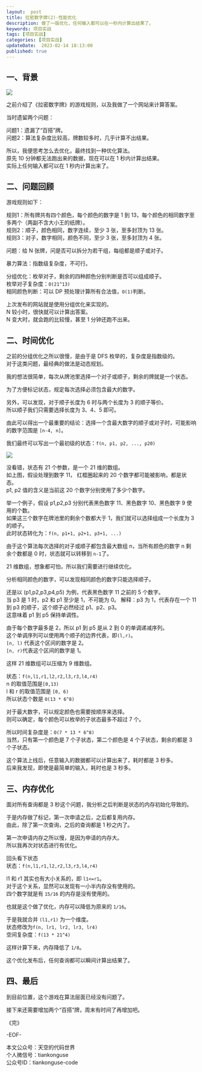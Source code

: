 ```yaml
---   
layout:  post  
title: 拉密数字牌(2)-性能优化
description: 做了一版优化，任何输入都可以在一秒内计算出结果了。        
keywords: 项目实战  
tags: [项目实战]    
categories: [项目实战]  
updateDate:  2023-02-14 18:13:00  
published: true  
---  
```



## 一、背景  


![](https://res2023.tiankonguse.com/images/2023/02/13/001.png)  


之前介绍了《拉密数字牌》的游戏规则，以及我做了一个网站来计算答案。  


当时遗留两个问题：  


问题1：遗漏了“百搭”牌。  
问题2：算法复杂度比较高，牌数较多时，几乎计算不出结果。  


所以，我便思考怎么去优化，最终找到一种优化算法。  
原先 10 分钟都无法跑出来的数据，现在可以在 1 秒内计算出结果。  
实际上任何输入都可以在 1 秒内计算出来了。  



## 二、问题回顾  


游戏规则如下：  


规则1：所有牌共有四个颜色，每个颜色的数字是 1 到 13，每个颜色的相同数字至多两个（两副不含大小王的纸牌）。  
规则2：顺子，颜色相同，数字连续，至少 3 张，至多封顶为 13 张。  
规则3：对子，数字相同，颜色不同，至少 3 张，至多封顶为 4 张。  


问题：给 N 张牌，问是否可以拆分为若干组，每组都是顺子或对子。  


暴力算法：指数级复杂度，不可行。  


分组优化：枚举对子，剩余的四种颜色分别判断是否可以组成顺子。  
枚举对子复杂度：`O(21^13)`  
相同颜色判断：可以 DP 预处理计算所有合法值，`O(1)`判断。  


上次发布的网站就是使用分组优化来实现的。  
N 较小时，很快就可以计算出答案。  
N 变大时，就会跑的比较慢，甚至 1 分钟还跑不出来。  


## 二、时间优化  


之前的分组优化之所以很慢，是由于是 DFS 枚举的，复杂度是指数级的。  
对于这类问题，最经典的做法是动态规划。  


我的想法很简单，每次从牌池里选择一个对子或顺子，剩余的牌就是一个状态。   


为了方便标记状态，规定每次选择必须包含最大的数字。  


另外，可以发现，对于顺子长度为 6 时与两个长度为 3 的顺子等价。  
所以顺子我们只需要选择长度为 3、4、5 即可。  


由此可以得出一个最重要的结论：选择一个含最大数字的顺子或对子时，可能影响的数字范围是 `[n-4, n]`。  


我们最终可以写出一个最初级的状态：`f(n, p1, p2, ..., p20)`  


![](https://res2023.tiankonguse.com/images/2023/02/13/002.png)



没看错，状态有 21 个参数，是一个 21 维的数组。  
如上图，假设处理到数字 11， 红框圈起来的 20 个数字都可能被影响，都是状态。  
p1, p2 值的含义是当前这 20 个数字分别使用了多少个数字。  


举一个例子，假设 p1,p2,p3 分别代表黑色数字 11、黑色数字 10、黑色数字 9 使用的个数。  
如果这三个数字在牌池里的剩余个数都大于 1，我们就可以选择组成一个长度为 3 的顺子。  
此时状态转化为：`f(n, p1+1, p2+1, p3+1, ...)`  


由于这个算法每次选择的对子或顺子都包含最大数组 n，当所有颜色的数字 n 剩余个数都是 0 时，状态就可以转移到 `n-1`了。  



21 维数组，想象都可怕，所以我们需要进行继续优化。  


分析相同颜色的数字，可以发现相同颜色的数字只能选择顺子。  


还是以 (p1,p2,p3,p4,p5) 为例，代表黑色数字 11 之前的 5 个数字。  
当 p3 是 1 时，p2 和 p1 至少是 1，不可能为 0。 
解释：p3 为 1，代表存在一个 11 到 p3 的顺子，这个顺子必然经过 p1、p2、p3。  
这意味着 p1 到 p5 保持单调性。  


由于每个数字最多是 2，所以 p1 到 p5 是从 2 到 0 的单调递减序列。  
这个单调序列可以使用两个顺子的边界代表，即`(l,r)`。  
`[n, l)` 代表这个区间的数字是 2。  
`[n, r)`代表这个区间的数字是 1。  


这样 21 维数组可以压缩为 9 维数组。  


状态：`f(n,l1,r1,l2,r2,l3,r3,l4,r4)`  
n 的取值范围是`[0,13)`  
l 和 r 的取值范围是 `[0, 6)`  
所以状态个数是 `O(13 * 6^8)`  


对于最大数字，可以规定颜色也需要按顺序来选择。  
则可以确定，每个颜色可以枚举的子状态最多不超过 7 个。  


所以时间复杂度是：`O(7 * 13 * 6^8)`  
当然，只有第一个颜色是 7 个子状态，第二个颜色是 4 个子状态，剩余的都是 3 个子状态。  


这个算法上线后，任意输入的数据都可以计算出来了，耗时都是 3 秒多。  
后来我发现，即使是最简单的输入，耗时也是 3 秒多。  


## 三、内存优化  


面对所有查询都是 3 秒这个问题，我分析之后判断是状态的内存初始化导致的。  


于是内存做了标记，第一次申请之后，之后都复用内存。  
由此，除了第一次查询，之后的查询都是 1 秒之内了。  


第一次申请内存之所以慢，是因为申请的内存大。  
所以我再次对状态进行有优化。  


回头看下状态  
状态：`f(n,l1,r1,l2,r2,l3,r3,l4,r4)`  


l1 和 r1 其实也有大小关系的，即 `l1<=r1`。  
对于这个关系，显然可以发现有一小半内存没有使用的。  
四个数字就是有 `15/16` 的内存是没有使用的。  


也就是这个做了优化，内存可以降低为原来的 `1/16`。  


于是我就合并 `(l1,r1)` 为一个维度。  
状态修改为`f(n, lr1, lr2, lr3, lr4)`  
空间复杂度：`f(13 * 21^4)`  


这样计算下来，内存降低了 `1/8`。  


这个优化发布后，任何查询都可以瞬间计算出结果了。  


## 四、最后  


到目前位置，这个游戏在算法层面已经没有问题了。  


接下来还需要增加两个“百搭”牌，周末有时间了再增加吧。  







《完》  


-EOF-  



本文公众号：天空的代码世界  
个人微信号：tiankonguse  
公众号ID：tiankonguse-code  
  


